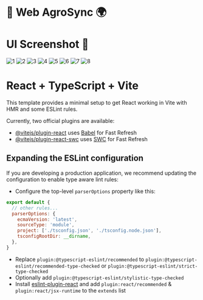 # 🌱 Web AgroSync 🌍

# UI Screenshot 📱
![1](https://github.com/user-attachments/assets/3be1b744-c5f6-4a5f-842e-e2108d78af59)
![2](https://github.com/user-attachments/assets/4a08aed9-b0e0-48e7-b4c2-1b45f682d00f)
![3](https://github.com/user-attachments/assets/0532dee8-1207-4675-9e5d-f657702d560f)
![4](https://github.com/user-attachments/assets/a2fc2ed1-5e61-4fd7-b399-b6dfd30b8cfd)
![5](https://github.com/user-attachments/assets/13e71064-1074-4075-b971-8ff972ade2d8)
![6](https://github.com/user-attachments/assets/bb64d99f-f814-46fe-9402-17bf057c450c)
![7](https://github.com/user-attachments/assets/571b9e8e-2f08-486e-91e7-9328a985e74b)
![8](https://github.com/user-attachments/assets/217958ae-20db-40c1-b6da-77f8333126b0)


# React + TypeScript + Vite

This template provides a minimal setup to get React working in Vite with HMR and some ESLint rules.

Currently, two official plugins are available:

- [@vitejs/plugin-react](https://github.com/vitejs/vite-plugin-react/blob/main/packages/plugin-react/README.md) uses [Babel](https://babeljs.io/) for Fast Refresh
- [@vitejs/plugin-react-swc](https://github.com/vitejs/vite-plugin-react-swc) uses [SWC](https://swc.rs/) for Fast Refresh

## Expanding the ESLint configuration

If you are developing a production application, we recommend updating the configuration to enable type aware lint rules:

- Configure the top-level `parserOptions` property like this:

```js
export default {
  // other rules...
  parserOptions: {
    ecmaVersion: 'latest',
    sourceType: 'module',
    project: ['./tsconfig.json', './tsconfig.node.json'],
    tsconfigRootDir: __dirname,
  },
}
```

- Replace `plugin:@typescript-eslint/recommended` to `plugin:@typescript-eslint/recommended-type-checked` or `plugin:@typescript-eslint/strict-type-checked`
- Optionally add `plugin:@typescript-eslint/stylistic-type-checked`
- Install [eslint-plugin-react](https://github.com/jsx-eslint/eslint-plugin-react) and add `plugin:react/recommended` & `plugin:react/jsx-runtime` to the `extends` list
